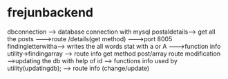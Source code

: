 # frejunbackend
dbconnection --> database connection with mysql
postaldetails--> get all the posts
             --->route /details(get method)
             --->port 8005
findingletterwitha--> writes the all words stat with a or A
       --->function info utility->findingarray
       --> route info get method post/array route
modification -->updating the db with help of id
            --> functions info  used by utility(updatingdb);
            --> route info (change/update)